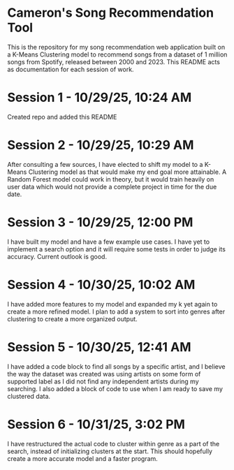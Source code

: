 # Cameron's Song Recommendation Tool

This is the repository for my song recommendation web application built on a K-Means Clustering model to recommend songs from a dataset of 1 million songs from Spotify, released between 2000 and 2023. This README acts as documentation for each session of work.

# Session 1 - 10/29/25, 10:24 AM
Created repo and added this README

# Session 2 - 10/29/25, 10:29 AM
After consulting a few sources, I have elected to shift my model to a K-Means Clustering model as that would make my end goal more attainable. A Random Forest model could work in theory, but it would train heavily on user data which would not provide a complete project in time for the due date.

# Session 3 - 10/29/25, 12:00 PM
I have built my model and have a few example use cases. I have yet to implement a search option and it will require some tests in order to judge its accuracy. Current outlook is good.

# Session 4 - 10/30/25, 10:02 AM
I have added more features to my model and expanded my k yet again to create a more refined model. I plan to add a system to sort into genres after clustering to create a more organized output.

# Session 5 - 10/30/25, 12:41 AM
I have added a code block to find all songs by a specific artist, and I believe the way the dataset was created was using artists on some form of supported label as I did not find any independent artists during my searching. I also added a block of code to use when I am ready to save my clustered data.

# Session 6 - 10/31/25, 3:02 PM
I have restructured the actual code to cluster within genre as a part of the search, instead of initializing clusters at the start. This should hopefully create a more accurate model and a faster program.
